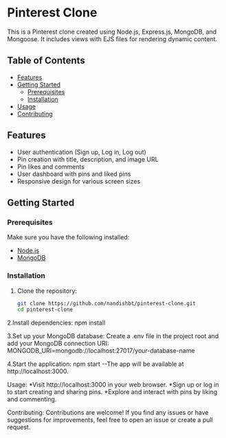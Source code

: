 # Pinterest Clone

This is a Pinterest clone created using Node.js, Express.js, MongoDB, and Mongoose. It includes views with EJS files for rendering dynamic content.

## Table of Contents

- [Features](#features)
- [Getting Started](#getting-started)
  - [Prerequisites](#prerequisites)
  - [Installation](#installation)
- [Usage](#usage)
- [Contributing](#contributing)


## Features

- User authentication (Sign up, Log in, Log out)
- Pin creation with title, description, and image URL
- Pin likes and comments
- User dashboard with pins and liked pins
- Responsive design for various screen sizes

## Getting Started

### Prerequisites

Make sure you have the following installed:

- [Node.js](https://nodejs.org/)
- [MongoDB](https://www.mongodb.com/try/download/community)

### Installation

1. Clone the repository:

   ```bash
   git clone https://github.com/nandishbt/pinterest-clone.git
   cd pinterest-clone


2.Install dependencies:
    npm install


3.Set up your MongoDB database:
    Create a .env file in the project root and add your MongoDB connection URI:
        MONGODB_URI=mongodb://localhost:27017/your-database-name


4.Start the application:
    npm start
    --The app will be available at http://localhost:3000.


Usage:
*Visit http://localhost:3000 in your web browser.
*Sign up or log in to start creating and sharing pins.
*Explore and interact with pins by liking and commenting.


Contributing:
Contributions are welcome! If you find any issues or have suggestions for improvements, feel free to open an issue or create a pull request.

